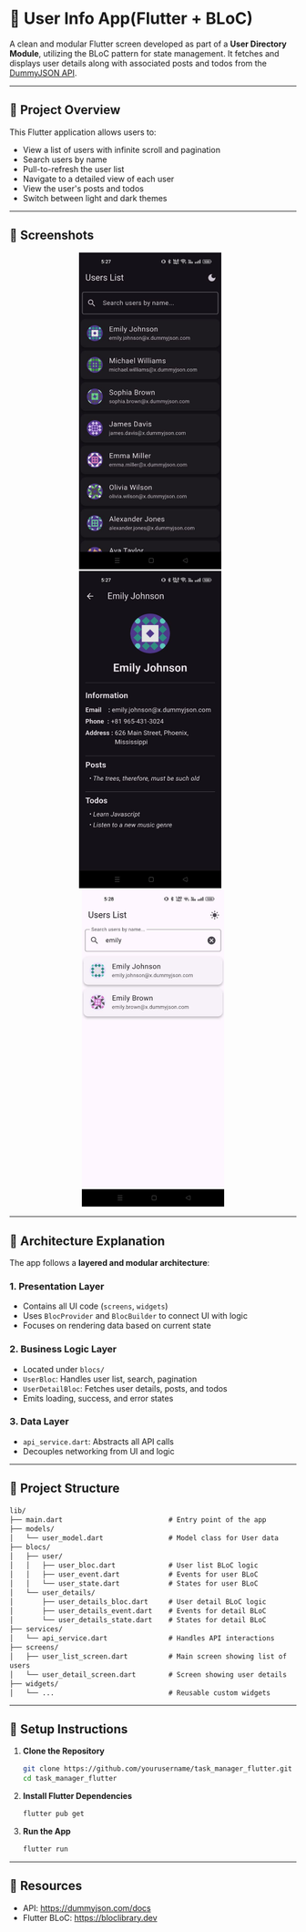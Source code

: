 # 👤 User Info App(Flutter + BLoC)

A clean and modular Flutter screen developed as part of a **User Directory Module**, utilizing the BLoC pattern for state management. It fetches and displays user details along with associated posts and todos from the [DummyJSON API](https://dummyjson.com/).

---

## 📁 Project Overview

This Flutter application allows users to:

- View a list of users with infinite scroll and pagination
- Search users by name
- Pull-to-refresh the user list
- Navigate to a detailed view of each user
- View the user's posts and todos
- Switch between light and dark themes

---

## 📸 Screenshots


<p align="center">
  <img src="screenshots/user_list_screen.jpg" alt="User List Screen" width="250" style="margin-right: 10px;" />
  <img src="screenshots/user_details_screen.jpg" alt="User Details Screen" width="250" style="margin-right: 10px;" />
  <img src="screenshots/searchbar_features.jpg" alt="Search bar and theme feature" width="250" />
</p>

---

## 🧱 Architecture Explanation

The app follows a **layered and modular architecture**:

### 1. Presentation Layer
- Contains all UI code (`screens`, `widgets`)
- Uses `BlocProvider` and `BlocBuilder` to connect UI with logic
- Focuses on rendering data based on current state

### 2. Business Logic Layer
- Located under `blocs/`
- `UserBloc`: Handles user list, search, pagination
- `UserDetailBloc`: Fetches user details, posts, and todos
- Emits loading, success, and error states

### 3. Data Layer
- `api_service.dart`: Abstracts all API calls
- Decouples networking from UI and logic

---

## 📂 Project Structure

```plaintext
lib/
├── main.dart                          # Entry point of the app
├── models/
│   └── user_model.dart                # Model class for User data
├── blocs/
│   ├── user/
│   │   ├── user_bloc.dart             # User list BLoC logic
│   │   ├── user_event.dart            # Events for user BLoC
│   │   └── user_state.dart            # States for user BLoC
│   └── user_details/
│       ├── user_details_bloc.dart     # User detail BLoC logic
│       ├── user_details_event.dart    # Events for detail BLoC
│       └── user_details_state.dart    # States for detail BLoC
├── services/
│   └── api_service.dart               # Handles API interactions
├── screens/
│   ├── user_list_screen.dart          # Main screen showing list of users
│   └── user_detail_screen.dart        # Screen showing user details
├── widgets/
│   └── ...                            # Reusable custom widgets
```
---

## 🚀 Setup Instructions

1. **Clone the Repository**
   ```bash
   git clone https://github.com/yourusername/task_manager_flutter.git
   cd task_manager_flutter

2. **Install Flutter Dependencies**
   ```bash
   flutter pub get

3. **Run the App**
   ```bash 
   flutter run

---
## 📂 Resources

- API: https://dummyjson.com/docs
- Flutter BLoC: https://bloclibrary.dev
